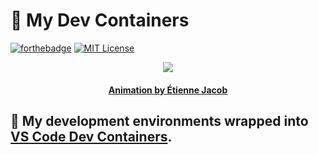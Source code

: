 # :whale: **My Dev Containers**

[![forthebadge](https://forthebadge.com/images/badges/check-it-out.svg)](https://forthebadge.com)
[![MIT License][license-shield]][license-url]

<p align="center">
    <img src="https://bleuje.github.io/gifset/2018/gifs/2018_63_surfacepropagation.gif">
</p>

<h4 align="center">
    <p><a href="https://twitter.com/etiennejcb/">Animation by Étienne Jacob</a></p>
</h4>

## :whale2: My development environments wrapped into [VS Code Dev Containers](https://code.visualstudio.com/docs/remote/containers).

<!-- MARKDOWN LINKS -->

[license-shield]: https://img.shields.io/github/license/tensorush/My-Dev-Containers.svg?style=for-the-badge
[license-url]: https://github.com/tensorush/My-Dev-Containers/blob/master/LICENSE.md
